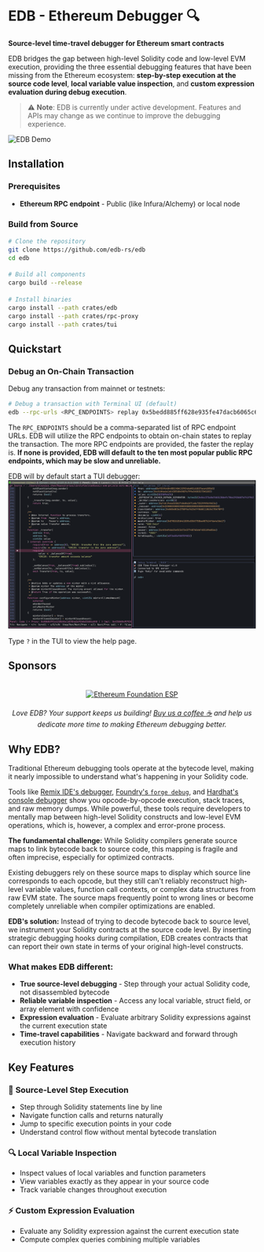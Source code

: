 # EDB - Ethereum Debugger 🔍

**Source-level time-travel debugger for Ethereum smart contracts**

EDB bridges the gap between high-level Solidity code and low-level EVM execution, providing the three essential debugging features that have been missing from the Ethereum ecosystem: **step-by-step execution at the source code level**, **local variable value inspection**, and **custom expression evaluation during debug execution**.

> ⚠️ **Note**: EDB is currently under active development. Features and APIs may change as we continue to improve the debugging experience.

![EDB Demo](resources/edb-demo-min.gif)

## Installation

### Prerequisites

- **Ethereum RPC endpoint** - Public (like Infura/Alchemy) or local node

### Build from Source

```bash
# Clone the repository
git clone https://github.com/edb-rs/edb
cd edb

# Build all components
cargo build --release

# Install binaries
cargo install --path crates/edb
cargo install --path crates/rpc-proxy
cargo install --path crates/tui
```

## Quickstart

### Debug an On-Chain Transaction

Debug any transaction from mainnet or testnets:

```bash
# Debug a transaction with Terminal UI (default)
edb --rpc-urls <RPC_ENDPOINTS> replay 0x5bedd885ff628e935fe47dacb6065c6ac80514a85ec6444578fd1ba092904096
```
The `RPC_ENDPOINTS` should be a comma-separated list of RPC endpoint URLs.
EDB will utilize the RPC endpoints to obtain on-chain states to replay the transaction.
The more RPC endpoints are provided, the faster the replay is.
__If none is provided, EDB will default to the ten most popular public RPC endpoints, which may be slow and unreliable.__

EDB will by default start a TUI debugger:
![EDB TUI](resources/edb-tui.png)

Type `?` in the TUI to view the help page.

## Sponsors

<div align="center">
  <a href="https://esp.ethereum.foundation/" target="_blank">
    <img src="https://esp.ethereum.foundation/_next/static/media/esp-logo.96fc01cc.svg" alt="Ethereum Foundation ESP" height="60" style="margin: 20px;">
  </a>
</div>

<div align="center">
  <em>Love EDB? Your support keeps us building! <a href="https://github.com/sponsors/edb-rs">Buy us a coffee ☕</a> and help us dedicate more time to making Ethereum debugging better.</em>
</div>

## Why EDB?

Traditional Ethereum debugging tools operate at the bytecode level, making it nearly impossible to understand what's happening in your Solidity code.

Tools like [Remix IDE's debugger](https://remix-ide.readthedocs.io/en/latest/debugger.html), [Foundry's `forge debug`](https://book.getfoundry.sh/forge/debugger), and [Hardhat's console debugger](https://hardhat.org/hardhat-network/docs/guides/forking-other-networks) show you opcode-by-opcode execution, stack traces, and raw memory dumps.
While powerful, these tools require developers to mentally map between high-level Solidity constructs and low-level EVM operations, which is, however, a complex and error-prone process.

**The fundamental challenge:** While Solidity compilers generate source maps to link bytecode back to source code, this mapping is fragile and often imprecise, especially for optimized contracts.

Existing debuggers rely on these source maps to display which source line corresponds to each opcode, but they still can't reliably reconstruct high-level variable values, function call contexts, or complex data structures from raw EVM state.
The source maps frequently point to wrong lines or become completely unreliable when compiler optimizations are enabled.

**EDB's solution:** Instead of trying to decode bytecode back to source level, we instrument your Solidity contracts at the source code level.
By inserting strategic debugging hooks during compilation, EDB creates contracts that can report their own state in terms of your original high-level constructs.

### What makes EDB different:

- **True source-level debugging** - Step through your actual Solidity code, not disassembled bytecode
- **Reliable variable inspection** - Access any local variable, struct field, or array element with confidence
- **Expression evaluation** - Evaluate arbitrary Solidity expressions against the current execution state
- **Time-travel capabilities** - Navigate backward and forward through execution history

## Key Features

### 🎯 **Source-Level Step Execution**
- Step through Solidity statements line by line
- Navigate function calls and returns naturally
- Jump to specific execution points in your code
- Understand control flow without mental bytecode translation

### 🔍 **Local Variable Inspection**
- Inspect values of local variables and function parameters
- View variables exactly as they appear in your source code
- Track variable changes throughout execution

### ⚡ **Custom Expression Evaluation**
- Evaluate any Solidity expression against the current execution state
- Compute complex queries combining multiple variables
